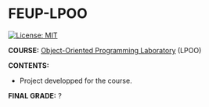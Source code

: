 # FEUP-LPOO
[![License: MIT](https://img.shields.io/badge/License-MIT-yellow.svg)](https://opensource.org/licenses/MIT)

**COURSE:** [Object-Oriented Programming Laboratory](https://sigarra.up.pt/feup/en/ucurr_geral.ficha_uc_view?pv_ocorrencia_id=459480) (LPOO)

**CONTENTS:** 
- Project developped for the course.

**FINAL GRADE:** ?
